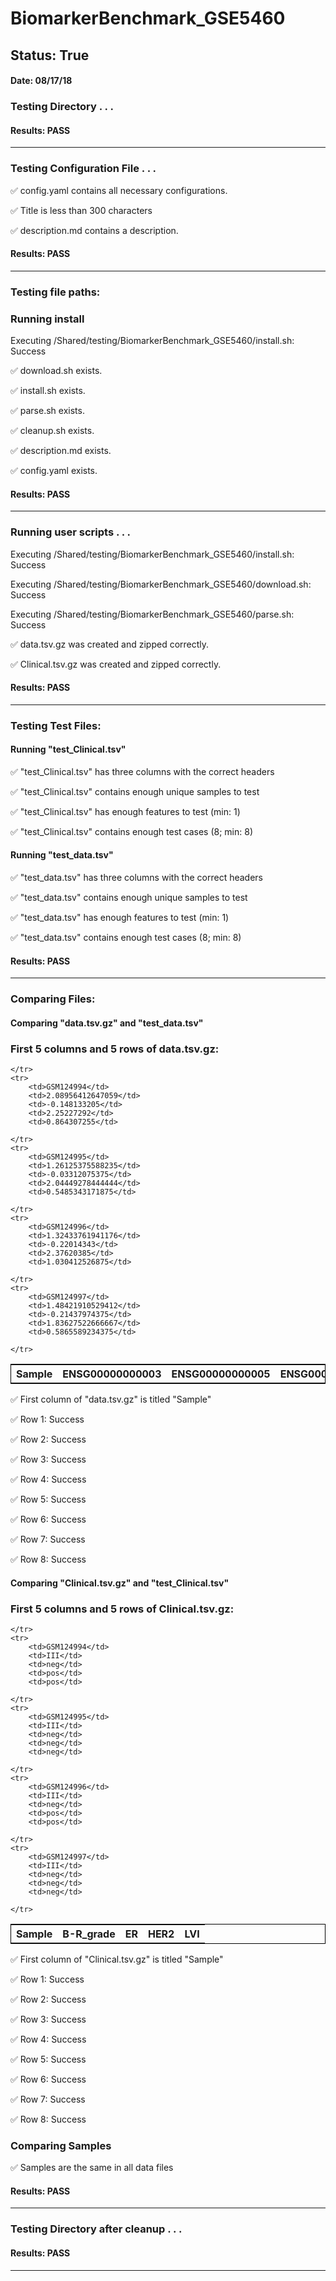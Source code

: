 # BiomarkerBenchmark_GSE5460
## Status: True
#### Date: 08/17/18
### Testing Directory . . .

#### Results: PASS
---
### Testing Configuration File . . .

&#9989;	config.yaml contains all necessary configurations.

&#9989;	Title is less than 300 characters

&#9989;	description.md contains a description.

#### Results: PASS
---

### Testing file paths:

### Running install

Executing /Shared/testing/BiomarkerBenchmark_GSE5460/install.sh: Success

&#9989;	download.sh exists.

&#9989;	install.sh exists.

&#9989;	parse.sh exists.

&#9989;	cleanup.sh exists.

&#9989;	description.md exists.

&#9989;	config.yaml exists.

#### Results: PASS
---
### Running user scripts . . .

Executing /Shared/testing/BiomarkerBenchmark_GSE5460/install.sh: Success

Executing /Shared/testing/BiomarkerBenchmark_GSE5460/download.sh: Success

Executing /Shared/testing/BiomarkerBenchmark_GSE5460/parse.sh: Success

&#9989;	data.tsv.gz was created and zipped correctly.

&#9989;	Clinical.tsv.gz was created and zipped correctly.

#### Results: PASS
---
### Testing Test Files:

#### Running "test_Clinical.tsv"

&#9989;	"test_Clinical.tsv" has three columns with the correct headers

&#9989;	"test_Clinical.tsv" contains enough unique samples to test

&#9989;	"test_Clinical.tsv" has enough features to test (min: 1)

&#9989;	"test_Clinical.tsv" contains enough test cases (8; min: 8)

#### Running "test_data.tsv"

&#9989;	"test_data.tsv" has three columns with the correct headers

&#9989;	"test_data.tsv" contains enough unique samples to test

&#9989;	"test_data.tsv" has enough features to test (min: 1)

&#9989;	"test_data.tsv" contains enough test cases (8; min: 8)

#### Results: PASS
---
### Comparing Files:

#### Comparing "data.tsv.gz" and "test_data.tsv"


### First 5 columns and 5 rows of data.tsv.gz:

<table style="width:100%; border: 1px solid black;">
	<tr>
		<th>Sample</th>
		<th>ENSG00000000003</th>
		<th>ENSG00000000005</th>
		<th>ENSG00000000419</th>
		<th>ENSG00000000457</th>

	</tr>
	<tr>
		<td>GSM124994</td>
		<td>2.08956412647059</td>
		<td>-0.148133205</td>
		<td>2.25227292</td>
		<td>0.864307255</td>

	</tr>
	<tr>
		<td>GSM124995</td>
		<td>1.26125375588235</td>
		<td>-0.03312075375</td>
		<td>2.04449278444444</td>
		<td>0.5485343171875</td>

	</tr>
	<tr>
		<td>GSM124996</td>
		<td>1.32433761941176</td>
		<td>-0.22014343</td>
		<td>2.37620385</td>
		<td>1.030412526875</td>

	</tr>
	<tr>
		<td>GSM124997</td>
		<td>1.48421910529412</td>
		<td>-0.21437974375</td>
		<td>1.83627522666667</td>
		<td>0.5865589234375</td>

	</tr>
</table>
&#9989;	First column of "data.tsv.gz" is titled "Sample"

&#9989;	Row 1: Success

&#9989;	Row 2: Success

&#9989;	Row 3: Success

&#9989;	Row 4: Success

&#9989;	Row 5: Success

&#9989;	Row 6: Success

&#9989;	Row 7: Success

&#9989;	Row 8: Success

#### Comparing "Clinical.tsv.gz" and "test_Clinical.tsv"


### First 5 columns and 5 rows of Clinical.tsv.gz:

<table style="width:100%; border: 1px solid black;">
	<tr>
		<th>Sample</th>
		<th>B-R_grade</th>
		<th>ER</th>
		<th>HER2</th>
		<th>LVI</th>

	</tr>
	<tr>
		<td>GSM124994</td>
		<td>III</td>
		<td>neg</td>
		<td>pos</td>
		<td>pos</td>

	</tr>
	<tr>
		<td>GSM124995</td>
		<td>III</td>
		<td>neg</td>
		<td>neg</td>
		<td>neg</td>

	</tr>
	<tr>
		<td>GSM124996</td>
		<td>III</td>
		<td>neg</td>
		<td>pos</td>
		<td>pos</td>

	</tr>
	<tr>
		<td>GSM124997</td>
		<td>III</td>
		<td>neg</td>
		<td>neg</td>
		<td>neg</td>

	</tr>
</table>
&#9989;	First column of "Clinical.tsv.gz" is titled "Sample"

&#9989;	Row 1: Success

&#9989;	Row 2: Success

&#9989;	Row 3: Success

&#9989;	Row 4: Success

&#9989;	Row 5: Success

&#9989;	Row 6: Success

&#9989;	Row 7: Success

&#9989;	Row 8: Success

### Comparing Samples

&#9989;	Samples are the same in all data files

#### Results: PASS
---
### Testing Directory after cleanup . . .

#### Results: PASS
---
